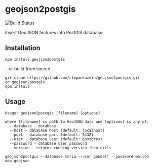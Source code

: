 # geojson2postgis

[![Build Status](https://travis-ci.org/stepankuzmin/geojson2postgis.svg?branch=master)](https://travis-ci.org/stepankuzmin/geojson2postgis)

Insert GeoJSON features into PostGIS database

## Installation

```
npm install geojson2postgis
```

...or build from source

```shell
git clone https://github.com/stepankuzmin/geojson2postgis.git
cd geojson2postgis
npm install
```

## Usage

```shell
Usage: geojson2postgis [filename] [options]

where [filename] is path to GeoJSON data and [options] is any of:
  --database - database
  --host - database host (default: localhost)
  --port - database port (default: 5432)
  --user - database user (default: postgres)
  --password - database user password
  --version - returns running version then exits
```

```
geojson2postgis --database moria --user gandalf --password mellon map.geojson
````
